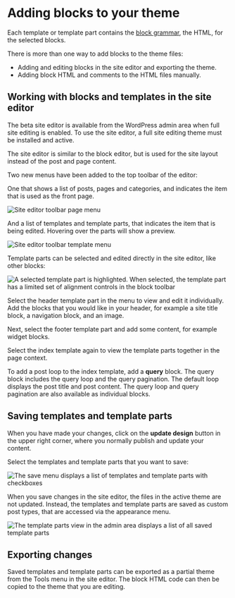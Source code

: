 # Adding blocks to your theme

Each template or template part contains the [block grammar](https://developer.wordpress.org/block-editor/principles/key-concepts/#blocks), the HTML, for the selected blocks.

There is more than one way to add blocks to the theme files:

-   Adding and editing blocks in the site editor and exporting the theme.
-   Adding block HTML and comments to the HTML files manually.

## Working with blocks and templates in the site editor

The beta site editor is available from the WordPress admin area when full site editing is enabled. To use the site editor, a full site editing theme must be installed and active.

The site editor is similar to the block editor, but is used for the site layout instead of the post and page content.

Two new menus have been added to the top toolbar of the editor:

One that shows a list of posts, pages and categories, and indicates the item that is used as the front page.

![Site editor toolbar page menu](https://wordpress.org/gutenberg/files/2020/07/block-based-themes-page-menu.png)

And a list of templates and template parts, that indicates the item that is being edited. Hovering over the parts will show a preview.

![Site editor toolbar template menu](https://wordpress.org/gutenberg/files/2020/07/block-based-themes-template-menu.png)

Template parts can be selected and edited directly in the site editor, like other blocks:

![A selected template part is highlighted. When selected, the template part has a limited set of alignment controls in the block toolbar](https://wordpress.org/gutenberg/files/2020/07/block-based-themes-editor-template-part.png)

Select the header template part in the menu to view and edit it individually. Add the blocks that you would like in your header, for example a site title block, a navigation block, and an image.

Next, select the footer template part and add some content, for example widget blocks.

Select the index template again to view the template parts together in the page context.

To add a post loop to the index template, add a **query** block. The query block includes the query loop and the query pagination. The default loop displays the post title and post content. The query loop and query pagination are also available as individual blocks.

## Saving templates and template parts

When you have made your changes, click on the **update design** button in the upper right corner,
where you normally publish and update your content.

Select the templates and template parts that you want to save:

![The save menu displays a list of templates and template parts with checkboxes](https://wordpress.org/gutenberg/files/2020/07/block-based-themes-save.png)

When you save changes in the site editor, the files in the active theme are not updated. Instead, the templates and template parts are saved as custom post types, that are accessed via the appearance menu.

![The template parts view in the admin area displays a list of all saved template parts](https://wordpress.org/gutenberg/files/2020/07/block-based-themes-appearance-template-parts.png)

## Exporting changes

Saved templates and template parts can be exported as a partial theme from the Tools menu in the site editor. The block HTML code can then be copied to the theme that you are editing.
